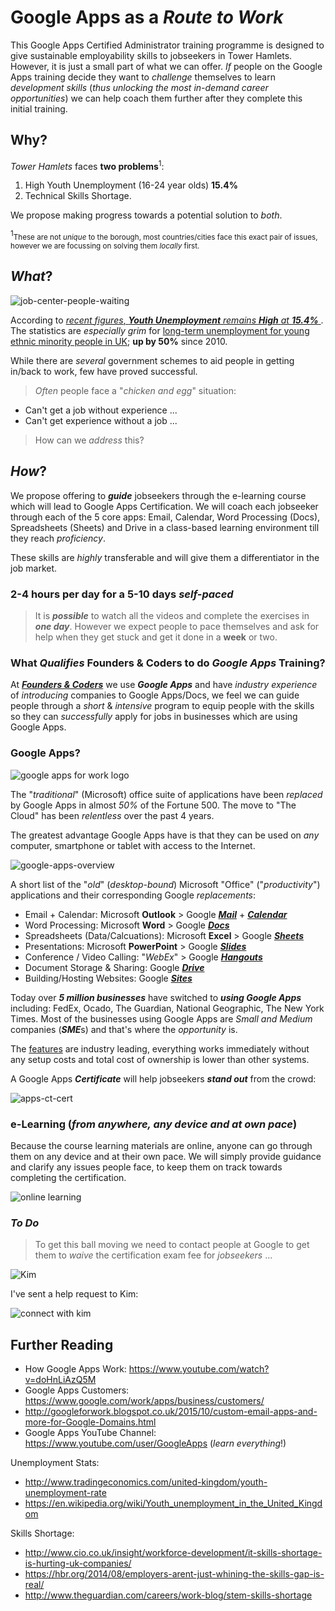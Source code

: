 # Google Apps as a *Route to Work*

This  Google Apps Certified Administrator training programme is designed to give sustainable employability skills to jobseekers in Tower Hamlets. However, it is just a small part of what we can offer. *If* people on the Google Apps training decide they want to *challenge* themselves to learn *development skills* (*thus unlocking the most in-demand career opportunities*) we can help coach them further after they complete this initial training.

## Why?

*Tower Hamlets* faces **two problems**<sup>1</sup>:

1. High Youth Unemployment (16-24 year olds) **15.4%**
2. Technical Skills Shortage.  

We propose making progress towards a potential solution to *both*.

<sup>1</sup><small>These are not *unique* to the borough,
most countries/cities face this exact pair of issues,
however we are focussing on solving them *locally* first.</small>

## *What*?

![job-center-people-waiting](https://cloud.githubusercontent.com/assets/194400/10373918/3610fe5a-6de8-11e5-98f1-40b6da171bf9.jpg)

According to [*recent figures*, ***Youth Unemployment*** *remains* ***High*** *at* ***15.4%*** ](http://www.theguardian.com/society/2015/feb/22/youth-unemployment-jobless-figure).
The statistics are *especially grim* for [long-term unemployment for young ethnic minority people in
UK](http://www.theguardian.com/society/2015/mar/10/50-rise-in-long-term-unemployed-youngsters-from-uk-ethnic-minorities); **up by 50%** since 2010.

While there are *several* government schemes to aid people in
getting in/back to work, few have proved successful.  

> *Often* people face a "*chicken and egg*" situation:
+ Can't get a job without experience ...
+ Can't get experience without a job ...  
> How can we *address* this?

## *How*?

We propose offering to ***guide*** jobseekers through the
e-learning course which will lead to Google Apps Certification.
We will coach each jobseeker through each of the 5 core apps:
Email, Calendar, Word Processing (Docs), Spreadsheets (Sheets) and Drive in a class-based learning environment till they reach *proficiency*.

These skills are *highly* transferable and will give them
a differentiator in the job market.

### 2-4 hours per day for a 5-10 days *self-paced*

> It is ***possible*** to watch all the videos and complete the exercises in ***one day***. However we expect people to pace themselves and ask for help when they get stuck and get it done in a **week** or two.

### What *Qualifies* Founders & Coders to do *Google Apps* Training?

At [***Founders & Coders***](http://www.foundersandcoders.com/about/) we use ***Google Apps*** and have
*industry experience* of *introducing* companies to Google Apps/Docs,
we feel we can guide people through a *short* & *intensive*
program to equip people with the skills so they can *successfully* apply for jobs in businesses which are using Google Apps.

### Google Apps?

![google apps for work logo](https://cloud.githubusercontent.com/assets/194400/10389969/553b6d08-6e6d-11e5-921d-bb0bbc244e37.png)

The "*traditional*" (Microsoft) office suite of applications have
been *replaced* by Google Apps in almost *50%* of the Fortune 500.
The move to "The Cloud" has been *relentless* over the past 4 years.

The greatest advantage Google Apps have is that they can be used on *any* computer, smartphone or tablet with access to the Internet.

![google-apps-overview](https://cloud.githubusercontent.com/assets/194400/10400595/891cb624-6eb1-11e5-9820-3eedb6c971d4.png)

A short list of the "*old*" (*desktop-bound*) Microsoft "Office" ("*productivity*") applications and their corresponding Google
*replacements*:

+ Email + Calendar: Microsoft **Outlook** > Google [***Mail***](https://www.google.com/work/apps/business/products/gmail/) + [***Calendar***](https://www.google.com/work/apps/business/products/calendar/)
+ Word Processing: Microsoft **Word** > Google [***Docs***](https://www.google.com/work/apps/business/products/docs/)
+ Spreadsheets (Data/Calcuations): Microsoft **Excel** > Google [***Sheets***](https://www.google.com/work/apps/business/products/sheets/)
+ Presentations: Microsoft **PowerPoint** > Google [***Slides***](https://www.google.com/work/apps/business/products/slides/)
+ Conference / Video Calling: "*WebEx*" > Google [***Hangouts***](https://www.google.com/work/apps/business/products/hangouts/)
+ Document Storage & Sharing: Google [***Drive***](https://www.google.com/work/apps/business/products/drive/)
+ Building/Hosting Websites: Google [***Sites***](https://www.google.com/work/apps/business/products/sites/)

Today over ***5 million businesses*** have switched to ***using Google Apps*** including:
FedEx, Ocado, The Guardian, National Geographic, The New York Times.
Most of the businesses using Google Apps are *Small and Medium* companies (***SME***s) and that's where the *opportunity* is.


The [features](https://www.google.com/work/apps/business/products/)  are industry leading, everything works immediately without
any setup costs and total cost of ownership is lower than other systems.

A Google Apps ***Certificate*** will help jobseekers ***stand out***
from the crowd:

![apps-ct-cert](https://cloud.githubusercontent.com/assets/194400/10390118/74e2d5a0-6e6e-11e5-8f87-61209fb0c2fd.jpg)

### e-Learning (*from anywhere, any device and at own pace*)

Because the course learning materials are online, anyone can
go through them on any device and at their own pace.
We will simply provide guidance and clarify any issues people face,
to keep them on track towards completing the certification.

![online learning](https://cloud.githubusercontent.com/assets/194400/10389575/b28bcb36-6e6a-11e5-9f63-00ba0509ec22.png)


### *To Do*

> To get this ball moving we need to contact people at Google
to get them to *waive* the certification exam fee for *jobseekers* ...

![Kim](https://cloud.githubusercontent.com/assets/194400/10390626/ba503a3a-6e71-11e5-9b84-ba233c0a02ef.png)

I've sent a help request to Kim:

![connect with kim](https://cloud.githubusercontent.com/assets/194400/10390738/6a84de4c-6e72-11e5-9d4b-bb93c19f11a9.png)


## Further Reading

+ How Google Apps Work: https://www.youtube.com/watch?v=doHnLiAzQ5M
+ Google Apps Customers: https://www.google.com/work/apps/business/customers/
+ http://googleforwork.blogspot.co.uk/2015/10/custom-email-apps-and-more-for-Google-Domains.html
+ Google Apps YouTube Channel:
https://www.youtube.com/user/GoogleApps (*learn everything*!)

Unemployment Stats:
+ http://www.tradingeconomics.com/united-kingdom/youth-unemployment-rate
+ https://en.wikipedia.org/wiki/Youth_unemployment_in_the_United_Kingdom

Skills Shortage:
+ http://www.cio.co.uk/insight/workforce-development/it-skills-shortage-is-hurting-uk-companies/
+ https://hbr.org/2014/08/employers-arent-just-whining-the-skills-gap-is-real/
+ http://www.theguardian.com/careers/work-blog/stem-skills-shortage
